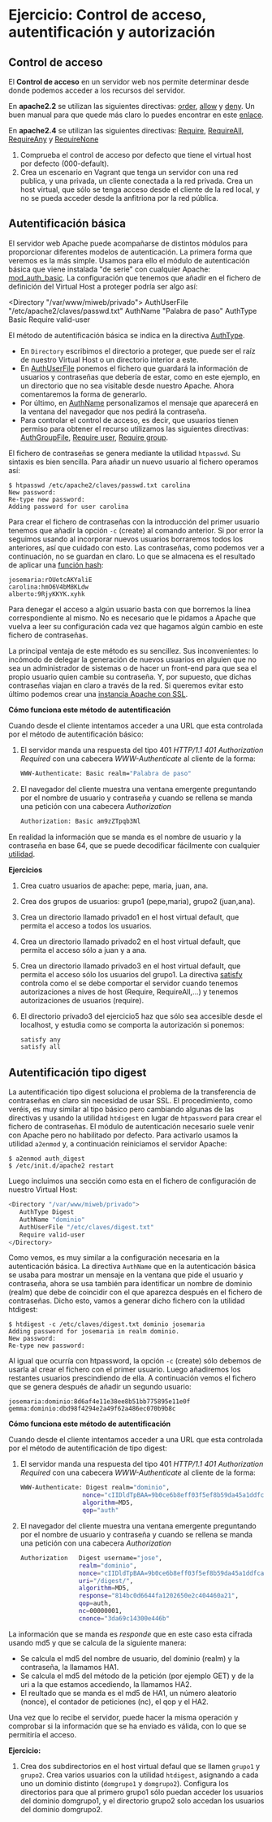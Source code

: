 # Ejercicio: Control de acceso, autentificación y autorización


## Control de acceso


El **Control de acceso** en un servidor web nos permite determinar desde donde podemos acceder a los recursos del servidor.

En **apache2.2** se utilizan las siguientes directivas: [order](http://httpd.apache.org/docs/2.2/mod/mod_authz_host.html#order), [allow](http://httpd.apache.org/docs/2.2/mod/mod_authz_host.html#allow) y [deny](http://httpd.apache.org/docs/2.2/mod/mod_authz_host.html#deny). Un buen manual para que quede más claro lo puedes encontrar en este [enlace](http://systemadmin.es/2011/04/la-directiva-order-de-apache).

En **apache2.4** se utilizan las siguientes directivas: [Require](https://httpd.apache.org/docs/2.4/es/mod/mod_authz_core.html#require), [RequireAll](https://httpd.apache.org/docs/2.4/es/mod/mod_authz_core.html#requireall), [RequireAny](https://httpd.apache.org/docs/2.4/es/mod/mod_authz_core.html#requireany) y [RequireNone](https://httpd.apache.org/docs/2.4/es/mod/mod_authz_core.html#requirenone)

1. Comprueba el control de acceso por defecto que tiene el virtual host por defecto (000-default).
2. Crea un escenario en Vagrant que tenga un servidor con una red publica, y una privada, un cliente conectada a la red privada. Crea un host virtual, que sólo se tenga acceso desde el cliente de la red local, y no se pueda acceder desde la anfitriona por la red pública.

## Autentificación básica

El servidor web Apache puede acompañarse de distintos módulos para proporcionar diferentes modelos de autenticación.
La primera forma que veremos es la más simple. Usamos para ello el módulo de autenticación básica que viene instalada "de serie" con cualquier Apache: [mod_auth_basic](http://httpd.apache.org/docs/2.4/es/mod/mod_auth_basic.html). La configuración que tenemos que añadir en el fichero de definición del Virtual Host a proteger podría ser algo así:

  <Directory "/var/www/miweb/privado">
    AuthUserFile "/etc/apache2/claves/passwd.txt"
    AuthName "Palabra de paso"
    AuthType Basic
    Require valid-user
  </Directory>

El método de autentificación básica se indica en la directiva [AuthType](http://httpd.apache.org/docs/2.4/es/mod/core.html#authtype).  

* En ``Directory`` escribimos el directorio a proteger, que puede ser el raíz de nuestro Virtual Host o un directorio interior a este. 
* En [AuthUserFile](http://httpd.apache.org/docs/2.4/es/mod/mod_authn_file.html#authuserfile) ponemos el fichero que guardará la información de usuarios y contraseñas que debería de estar, como en este ejemplo, en un directorio que no sea visitable desde nuestro Apache. Ahora comentaremos la forma de generarlo. 
* Por último, en [AuthName](http://httpd.apache.org/docs/2.4/es/mod/core.html#authname) personalizamos el mensaje que aparecerá en la ventana del navegador que nos pedirá la contraseña.
* Para controlar el control de acceso, es decir, que usuarios tienen permiso para obtener el recurso utilizamos las siguientes directivas: [AuthGroupFile](http://httpd.apache.org/docs/2.4/es/mod/mod_authz_groupfile.html#authgroupfile), [Require user](http://httpd.apache.org/docs/2.4/es/mod/core.html#require), [Require group](http://httpd.apache.org/docs/2.4/es/mod/core.html#require).

El fichero de contraseñas se genera mediante la utilidad ``htpasswd``. Su sintaxis es bien sencilla. Para añadir un nuevo usuario al fichero operamos así:

    $ htpasswd /etc/apache2/claves/passwd.txt carolina
    New password:
    Re-type new password:
    Adding password for user carolina

Para crear el fichero de contraseñas con la introducción del primer usuario tenemos que añadir la opción ``-c`` (create) al comando anterior. Si por error la seguimos usando al incorporar nuevos usuarios borraremos todos los anteriores, así que cuidado con esto. Las contraseñas, como podemos ver a continuación, no se guardan en claro. Lo que se almacena es el resultado de aplicar una [función hash](http://es.wikipedia.org/wiki/Hash):

    josemaria:rOUetcAKYaliE
    carolina:hmO6V4bM8KLdw
    alberto:9RjyKKYK.xyhk

Para denegar el acceso a algún usuario basta con que borremos la línea correspondiente al mismo. No es necesario que le pidamos a Apache que vuelva a leer su configuración cada vez que hagamos algún cambio en este fichero de contraseñas.

 La principal ventaja de este método es su sencillez. Sus inconvenientes: lo incómodo de delegar la generación de nuevos usuarios en alguien que no sea un administrador de sistemas o de hacer un front-end para que sea el propio usuario quien cambie su contraseña. Y, por supuesto, que dichas contraseñas viajan en claro a través de la red. Si queremos evitar esto último podemos crear una [instancia Apache con SSL](http://blog.unlugarenelmundo.es/2008/09/23/chuletillas-y-viii-apache-2-con-ssl-en-debian/).

**Cómo funciona este método de autentificación**

Cuando desde el cliente intentamos acceder a una URL que esta controlada por el método de autentificación básico:

1. El servidor manda una respuesta del tipo 401 *HTTP/1.1 401 Authorization Required* con  una cabecera *WWW-Authenticate* al cliente de la forma:

    ```bash
    WWW-Authenticate: Basic realm="Palabra de paso"
    ```

2. El navegador del cliente muestra una ventana emergente preguntando por el nombre de usuario y contraseña y cuando se rellena se manda una petición con una cabecera *Authorization*

    ```bash
    Authorization: Basic am9zZTpqb3Nl
    ```

En realidad la información que se manda es el nombre de usuario y la contraseña en base 64, que se puede decodificar fácilmente con cualquier [utilidad](http://www.base64decode.org/).

**Ejercicios**

1. Crea cuatro  usuarios de apache: pepe, maria, juan, ana.

2. Crea dos grupos de usuarios: grupo1 (pepe,maria), grupo2 (juan,ana).

3. Crea un directorio llamado privado1 en el host virtual default, que permita el acceso a todos los usuarios.

4. Crea un directorio llamado privado2 en el host virtual default, que permita el acceso sólo a juan y a ana.

5. Crea un directorio llamado privado3 en el host virtual default, que permita el acceso sólo los usuarios del grupo1.
  La directiva [satisfy](http://httpd.apache.org/docs/2.4/mod/core.html#satisfy) controla como el se debe comportar el servidor cuando tenemos autorizaciones a nives de host (Require, RequireAll,...) y tenemos autorizaciones de usuarios (require).
6. El directorio privado3 del ejercicio5 haz que sólo sea accesible desde el localhost, y estudia como se comporta la autorización si ponemos:
    
    ```bash
    satisfy any
    satisfy all
    ```

## Autentificación tipo digest

La autentificación tipo digest soluciona el problema de la transferencia de contraseñas en claro sin necesidad de usar SSL.  El procedimiento, como veréis, es muy similar al tipo básico pero cambiando algunas de las directivas y usando la utilidad ``htdigest`` en lugar de ``htpassword`` para crear el fichero de contraseñas. El módulo de autenticación necesario suele venir con Apache pero no habilitado por defecto. Para activarlo usamos la utilidad ``a2enmod`` y, a continuación reiniciamos el servidor Apache:

    $ a2enmod auth_digest
    $ /etc/init.d/apache2 restart

Luego incluimos una sección como esta en el fichero de configuración de nuestro Virtual Host:

  ```bash
  <Directory "/var/www/miweb/privado">
     AuthType Digest
     AuthName "dominio"
     AuthUserFile "/etc/claves/digest.txt"
     Require valid-user
  </Directory>
  ```

Como vemos, es muy similar a la configuración necesaria en la autenticación básica. La directiva ``AuthName`` que en la autenticación básica se usaba para mostrar un mensaje en la ventana que pide el usuario y contraseña, ahora se usa también para identificar un nombre de dominio (realm) que debe de coincidir con el que aparezca después en el fichero de contraseñas. Dicho esto, vamos a generar dicho fichero con la utilidad htdigest:

    $ htdigest -c /etc/claves/digest.txt dominio josemaria
    Adding password for josemaria in realm dominio.
    New password:
    Re-type new password:

Al igual que ocurría con htpassword, la opción ``-c`` (create) sólo debemos de usarla al crear el fichero con el primer usuario. Luego añadiremos los restantes usuarios prescindiendo de ella. A continuación vemos el fichero que se genera después de añadir un segundo usuario:

    josemaria:dominio:8d6af4e11e38ee8b51bb775895e11e0f
    gemma:dominio:dbd98f4294e2a49f62a486ec070b9b8c

**Cómo funciona este método de autentificación**

Cuando desde el cliente intentamos acceder a una URL que esta controlada por el método de autentificación de tipo digest:

1. El servidor manda una respuesta del tipo 401 *HTTP/1.1 401 Authorization Required* con  una cabecera *WWW-Authenticate* al cliente de la forma:

    ```bash
    WWW-Authenticate: Digest realm="dominio", 
                     nonce="cIIDldTpBAA=9b0ce6b8eff03f5ef8b59da45a1ddfca0bc0c485", 
                     algorithm=MD5, 
                     qop="auth"

2. El navegador del cliente muestra una ventana emergente preguntando por el nombre de usuario y contraseña y cuando se rellena se manda una petición con una cabecera *Authorization*

    ```bash
    Authorization	Digest username="jose", 
                    realm="dominio", 
                    nonce="cIIDldTpBAA=9b0ce6b8eff03f5ef8b59da45a1ddfca0bc0c485",
                    uri="/digest/", 
                    algorithm=MD5, 
                    response="814bc0d6644fa1202650e2c404460a21", 
                    qop=auth, 
                    nc=00000001, 
                    cnonce="3da69c14300e446b"

La información que se manda es *responde* que en este caso esta cifrada usando md5 y que se calcula de la siguiente manera:

* Se calcula el md5 del nombre de usuario, del dominio (realm) y la contraseña, la llamamos HA1.
* Se calcula el md5 del método de la petición (por ejemplo GET) y de la uri a la que estamos accediendo, la llamamos HA2.
* El reultado que se manda es el md5 de HA1, un número aleatorio (nonce), el contador de peticiones (nc), el qop y el HA2.

Una vez que lo recibe el servidor, puede hacer la misma operación y comprobar si la información que se ha enviado es válida, con lo que se permitiría el acceso.
 

**Ejercicio:**

1. Crea dos subdirectorios en el host virtual defaul que se llamen ``grupo1`` y ``grupo2``. Crea varios usuarios con la utilidad ``htdigest``, asignando a cada uno un dominio distinto (``domgrupo1`` y ``domgrupo2``). Configura los directorios para que al primero grupo1 sólo puedan acceder los usuarios del dominio domgrupo1, y el directorio grupo2 solo accedan los usuarios del dominio domgrupo2.
